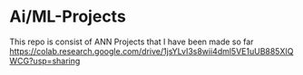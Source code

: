 # Ai/ML-Projects
This repo is consist of ANN Projects that I have been made so far 
https://colab.research.google.com/drive/1jsYLvI3s8wii4dml5VE1uUB885XIQWCG?usp=sharing
